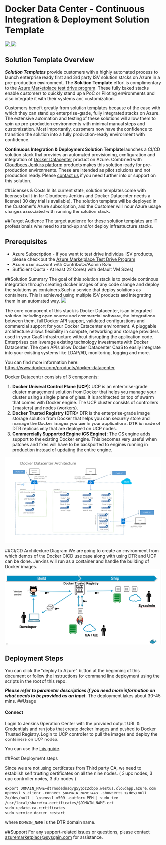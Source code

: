 # Docker Data Center - Continuous Integration & Deployment Solution Template
<a href="https://portal.azure.com/#create/Microsoft.Template/uri/https%3A%2F%2Fraw.githubusercontent.com%2FAzure%2Fazure-quickstart-templates%2Fmaster%2Ftrend-chef-splunk-security%2Fazuredeploy.json" target="_blank">
<img src="http://azuredeploy.net/deploybutton.png"/>
</a>
<a href="http://armviz.io/#/?load=https%3A%2F%2Fraw.githubusercontent.com%2FAzure%2Fazure-quickstart-templates%2Fmaster%2Ftrend-chef-splunk-security%2Fazuredeploy.json" target="_blank">
<img src="http://armviz.io/visualizebutton.png"/>
</a>

## Solution Template Overview
***Solution Templates*** provide customers with a highly automated process to launch enterprise ready first and 3rd party ISV solution stacks on Azure in a pre-production environment. The **Solution Template** effort is complimentary to the [Azure Marketplace test drive program](https://azure.microsoft.com/en-us/marketplace/test-drives/). These fully baked stacks enable customers to quickly stand up a PoC or Piloting environments and also integrate it with their systems and customization.

Customers benefit greatly from solution templates because of the ease with which they can stand up enterprise-grade, fully integrated stacks on Azure. The extensive automation and testing of these solutions will allow them to spin up pre-production environments with minimal manual steps and customization.  Most importantly, customers now have the confidence to transition the solution into a fully production-ready environment with confidence.

**Continuous Integration & Deployment Solution Template** launches a CI/CD solution stack that provides an automated provisioning, configuration and integration of [Docker Datacenter](https://azure.microsoft.com/en-us/marketplace/partners/docker/dockerdatacenterdocker-datacenter/) product on Azure. Combined with [Cloudbees Jenkins platform](https://azure.microsoft.com/en-us/marketplace/partners/cloudbees/jenkins-platformjenkins-platform/) products makes this solution ready for pre-production environments. These are intended as pilot solutions and not production ready.
Please [contact us](azuremarketplace@sysgain.com) if you need further info or support on this solution.

##Licenses & Costs
In its current state, solution templates come with licenses built-in for Cloudbees Jenkins and Docker Datacenter needs a license( 30 day trial is available). The solution template will be deployed in the Customer’s Azure subscription, and the Customer will incur Azure usage charges associated with running the solution stack.

##Target Audience
The target audience for these solution templates are IT professionals who need to stand-up and/or deploy infrastructure stacks.

## Prerequisites
* Azure Subscription - if you want to test drive individual ISV products, please check out the [Azure Marketplace Test Drive Program ](https://azure.microsoft.com/en-us/marketplace/test-drives/)
* Azure user account with Contributor/Admin Role
* Sufficient Quota - At least 22 Cores( with default VM Sizes)
 
##Solution Summary
The goal of this solution stack is to provide continous integration through creating docker images of any code change and deploy the solutions as containers.Such a service that deploy solutions as containers. This is achieved using multiple ISV products and integrating them in an automated way.
![](images/azure-trend-splunk-chef.png)

The core component of this stack is Docker Datacenter, is an integrated solution including open source and commercial software, the integrations between them, full Docker API support, validated configurations and commercial support for your Docker Datacenter environment. A pluggable architecture allows flexibility in compute, networking and storage providers used in your CaaS infrastructure without disrupting the application code. Enterprises can leverage existing technology investments with Docker Datacenter. The open APIs allow Docker Datacenter CaaS to easily integrate into your existing systems like LDAP/AD, monitoring, logging and more.

You can find more information here: https://www.docker.com/products/docker-datacenter

Docker Datacenter consists of 3 components:

1. **Docker Univeral Control Plane (UCP):** UCP is an enterprise-grade cluster management solution from Docker that helps you manage your cluster using a single plane of glass. It is architected on top of swarm that comes with Docker engine. The UCP cluster consists of controllers ( masters) and nodes (workers).
2. **Docker Trusted Registry (DTR):** DTR is the enterprise-grade image storage solution from Docker that helps you can securely store and manage the Docker images you use in your applications. DTR is made of DTR replicas only that are deployed on UCP nodes.
3. **Commercially Supported Engine (CS Engine):** The CS engine adds support to the existing Docker engine. This becomes very useful when patches and fixes will have to be backported to engines running in production instead of updating the entire engine.

![]( images/DDC-Azure-Arch.png)

##CI/CD Architecture Diagram
We are going to create an environment from which demos of the Docker CICD use case along with using DTR and UCP can be done. Jenkins will run as a container and handle the building of Docker images. 
![[](images/CI-CD.png)](images/CI-CD.png)
 
## Deployment Steps
You can click the "deploy to Azure" button at the beginning of this document or follow the instructions for command line deployment using the scripts in the root of this repo.

***Please refer to parameter descriptions if you need more information on what needs to be provided as an input.***
The deployment takes about 30-45 mins.
##Usage
#### Connect
Login to Jenkins Operation Center with the provided output URL & Credentials and run jobs that create docker images and pushed to Docker Trusted Registry. Login to UCP controller to pull the images and deploy the containers on UCP nodes.

You can use the [this guide](images/xxx.pdf).

##Post Deployment steps

Since we are not using certifcates from Third party CA, we need to establish self trusting certificates on all the nine nodes. ( 3 upc nodes, 3 upc controller nodes, 3 dtr nodes )

```shell
export DOMAIN_NAME=dtrnodednsq7g5ypoz2cbpo.westus.cloudapp.azure.com
openssl s_client -connect $DOMAIN_NAME:443 -showcerts </dev/null 2>/dev/null | \openssl x509 -outform PEM | sudo tee /usr/local/share/ca-certificates/$DOMAIN_NAME.crt
sudo update-ca-certificates
sudo service docker restart
```
where `DOMAIN_NAME` is the DTR domain name.

##Support
For any support-related issues or questions, please contact azuremarketplace@sysgain.com for assistance.
